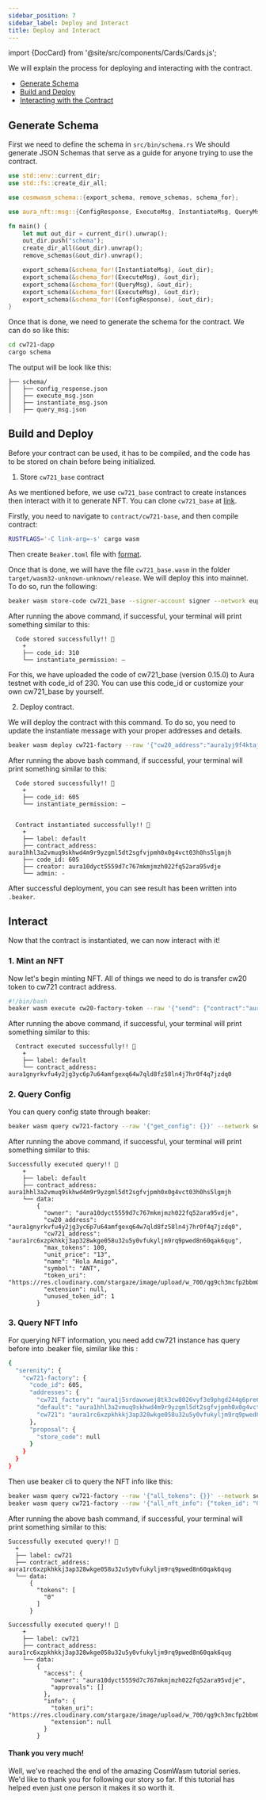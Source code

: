 ```yaml
---
sidebar_position: 7
sidebar_label: Deploy and Interact
title: Deploy and Interact
---
```

import {DocCard} from '@site/src/components/Cards/Cards.js';

<DocCard>
  <p>
    We will explain the process for deploying and interacting with the contract.
  </p>
  <ul>
    <li><a href="#generate-schema">Generate Schema</a></li>
    <li><a href="#build-and-deploy">Build and Deploy</a></li>
    <li><a href="#interacting">Interacting with the Contract</a></li>
  </ul>
</DocCard>

## Generate Schema

First we need to define the schema in `src/bin/schema.rs` We should generate JSON Schemas that serve as a guide for anyone trying to use the contract. 

```rust
use std::env::current_dir;
use std::fs::create_dir_all;

use cosmwasm_schema::{export_schema, remove_schemas, schema_for};

use aura_nft::msg::{ConfigResponse, ExecuteMsg, InstantiateMsg, QueryMsg};

fn main() {
    let mut out_dir = current_dir().unwrap();
    out_dir.push("schema");
    create_dir_all(&out_dir).unwrap();
    remove_schemas(&out_dir).unwrap();

    export_schema(&schema_for!(InstantiateMsg), &out_dir);
    export_schema(&schema_for!(ExecuteMsg), &out_dir);
    export_schema(&schema_for!(QueryMsg), &out_dir);
    export_schema(&schema_for!(ExecuteMsg), &out_dir);
    export_schema(&schema_for!(ConfigResponse), &out_dir);
}
```

Once that is done, we need to generate the schema for the contract. We can do so like this:

```bash
cd cw721-dapp
cargo schema
```

The output will be look like this:
```
├── schema/ 
│   ├── config_response.json
│   ├── execute_msg.json
│   ├── instantiate_msg.json 
│   ├── query_msg.json
```

## Build and Deploy

Before your contract can be used, it has to be compiled, and the code has to be stored on chain before being initialized.

1. Store `cw721_base` contract

As we mentioned before, we use `cw721_base` contract to create instances then interact with it to generate NFT. You can clone `cw721_base` at [link](https://github.com/CosmWasm/cw-nfts/tree/main/contracts/cw721-base). 

Firstly, you need to navigate to `contract/cw721-base`, and then compile contract:

```bash
RUSTFLAGS='-C link-arg=-s' cargo wasm
```

Then create `Beaker.toml` file with [format](https://github.com/osmosis-labs/beaker/blob/main/docs/config/README.md).

Once that is done, we will have the file `cw721_base.wasm` in the folder `target/wasm32-unknown-unknown/release`. We will deploy this into mainnet. To do so, run the following:

```bash
beaker wasm store-code cw721_base --signer-account signer --network euphoria --no-wasm-opt --gas 8000ueaura --gas-limit 8000000
```

After running the above command, if successful, your terminal will print something similar to this:

```
  Code stored successfully!! 🎉
    +
    ├── code_id: 310
    └── instantiate_permission: –
```

For this, we have uploaded the code of cw721_base (version 0.15.0) to Aura testnet with code_id of 230. You can use this code_id or customize your own cw721_base by yourself.

2. Deploy contract.

We will deploy the contract with this command. To do so, you need to update the instantiate message with your proper addresses and details.

```bash
beaker wasm deploy cw721-factory --raw '{"cw20_address":"aura1yj9f4ktaja603dvrjq4f526y5ssscslhd85k3cx0a7z7z5pkp64qxgh3ql", "max_tokens":100, "name":"Hola Amigo", "owner":"aura10dyct5559d7c767mkmjmzh022fq52ara95vdje", "symbol":"ANT", "token_code_id": 230, "token_uri": "https://res.cloudinary.com/stargaze/image/upload/w_700/qg9ch3mcfp2bbm09uw7q.mp4", "unit_price": "13"}' --signer-account aloha --network euphoria --gas 35000ueaura --gas-limit 8000000 --label Aura_NFT
```

After running the above bash command, if successful, your terminal will print something similar to this:

```
  Code stored successfully!! 🎉
    +
    ├── code_id: 605
    └── instantiate_permission: –


  Contract instantiated successfully!! 🎉 
    +
    ├── label: default
    ├── contract_address: aura1hhl3a2vmuq9skhwd4m9r9yzgml5dt2sgfvjpmh0x0g4vct03h0hs5lgmjh
    ├── code_id: 605
    ├── creator: aura10dyct5559d7c767mkmjmzh022fq52ara95vdje
    └── admin: -
 ```

After successful deployment, you can see result has been written into `.beaker`. 

## Interact

Now that the contract is instantiated, we can now interact with it! 

### 1. Mint an NFT

Now let's begin minting NFT. All of things we need to do is transfer cw20 token to cw721 contract address.

```bash
#!/bin/bash
beaker wasm execute cw20-factory-token --raw '{"send": {"contract":"aura1hhl3a2vmuq9skhwd4m9r9yzgml5dt2sgfvjpmh0x0g4vct03h0hs5lgmjh", "amount":"13", "msg": ""}}' --signer-account signer --network serenity --gas-limit 800000 --gas 8000uaura
```

After running the above command, if successful, your terminal will print something similar to this:

```
  Contract executed successfully!! 🎉 
    +
    ├── label: default
    └── contract_address: aura1gnyrkvfu4y2jg3yc6p7u64amfgexq64w7qld8fz58ln4j7hr0f4q7jzdq0
```

### 2. Query Config

You can query config state through beaker:

```bash
beaker wasm query cw721-factory --raw '{"get_config": {}}' --network serenity
```

After running the above command, if successful, your terminal will print something similar to this:

```
Successfully executed query!! 🎉 
    +
    ├── label: default
    ├── contract_address: aura1hhl3a2vmuq9skhwd4m9r9yzgml5dt2sgfvjpmh0x0g4vct03h0hs5lgmjh
    └── data: 
        {
          "owner": "aura10dyct5559d7c767mkmjmzh022fq52ara95vdje",
          "cw20_address": "aura1gnyrkvfu4y2jg3yc6p7u64amfgexq64w7qld8fz58ln4j7hr0f4q7jzdq0",
          "cw721_address": "aura1rc6xzpkhkkj3ap328wkge058u32u5y0vfukyljm9rq9pwed8n60qak6qug",
          "max_tokens": 100,
          "unit_price": "13",
          "name": "Hola Amigo",
          "symbol": "ANT",
          "token_uri": "https://res.cloudinary.com/stargaze/image/upload/w_700/qg9ch3mcfp2bbm09uw7q.mp4",
          "extension": null,
          "unused_token_id": 1
        }

```

### 3. Query NFT Info

For querying NFT information, you need add cw721 instance has query before into .beaker file, similar like this :

```sh
{
  "serenity": {
    "cw721-factory": {
      "code_id": 605,
      "addresses": {
        "cw721_factory": "aura1j5srdawxwej8tk3cw8026vyf3e9phgd244g6pre63y64qjlxszps3fpvzn",
        "default": "aura1hhl3a2vmuq9skhwd4m9r9yzgml5dt2sgfvjpmh0x0g4vct03h0hs5lgmjh",
        "cw721": "aura1rc6xzpkhkkj3ap328wkge058u32u5y0vfukyljm9rq9pwed8n60qak6qug"
      },
      "proposal": {
        "store_code": null
      }
    }
  }
}
```

Then use beaker cli to query the NFT info like this:

```bash
beaker wasm query cw721-factory --raw '{"all_tokens": {}}' --network serenity --label cw721
beaker wasm query cw721-factory --raw '{"all_nft_info": {"token_id": "0"}}' --network serenity --label cw721
```

After running the above bash command, if successful, your terminal will print something similar to this:

```
Successfully executed query!! 🎉 
  +
  ├── label: cw721
  ├── contract_address: aura1rc6xzpkhkkj3ap328wkge058u32u5y0vfukyljm9rq9pwed8n60qak6qug
  └── data: 
      {
        "tokens": [
          "0"
        ]
      }

Successfully executed query!! 🎉 
    +
    ├── label: cw721
    ├── contract_address: aura1rc6xzpkhkkj3ap328wkge058u32u5y0vfukyljm9rq9pwed8n60qak6qug
    └── data: 
        {
          "access": {
            "owner": "aura10dyct5559d7c767mkmjmzh022fq52ara95vdje",
            "approvals": []
          },
          "info": {
            "token_uri": "https://res.cloudinary.com/stargaze/image/upload/w_700/qg9ch3mcfp2bbm09uw7q.mp4",
            "extension": null
          }
        }
```

#### Thank you very much!

Well, we've reached the end of the amazing CosmWasm tutorial series. We'd like to thank you for following our story so far. If this tutorial has helped even just one person it makes it so worth it.